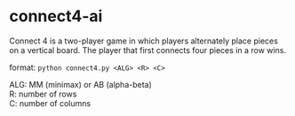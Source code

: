 # connect4-ai
Connect 4 is a two-player game in which players alternately place pieces on a vertical board. The player that first connects four pieces in a row wins.

format: ```python connect4.py <ALG> <R> <C>```

ALG: MM (minimax) or AB (alpha-beta)  
R: number of rows  
C: number of columns  
